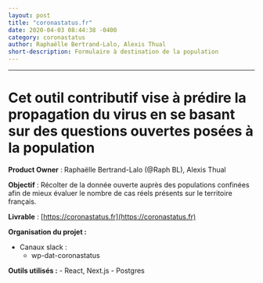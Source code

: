 ```yaml
---
layout: post
title: "coronastatus.fr"
date: 2020-04-03 08:44:38 -0400
category: coronastatus
author: Raphaëlle Bertrand-Lalo, Alexis Thual
short-description: Formulaire à destination de la population
---
```


-----

# Cet outil contributif vise à prédire la propagation du virus en se basant sur des questions ouvertes posées à la population

**Product Owner** : Raphaëlle Bertrand-Lalo (@Raph BL), Alexis Thual

**Objectif** : Récolter de la donnée ouverte auprès des populations confinées afin de mieux évaluer le nombre de cas réels présents sur le territoire français.

**Livrable** : [https://coronastatus.fr](https://coronastatus.fr)

**Organisation du projet :**
- Canaux slack :
    - wp-dat-coronastatus

**Outils utilisés :**
    - React, Next.js
    - Postgres
